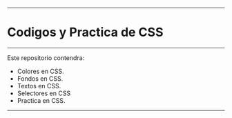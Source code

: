 ---------------------------------------
# Codigos y Practica de CSS
-------------------------------------

Este repositorio contendra:

* Colores en CSS.
* Fondos en CSS.
* Textos en CSS.
* Selectores en CSS
* Practica en CSS.

---------------------------------------


